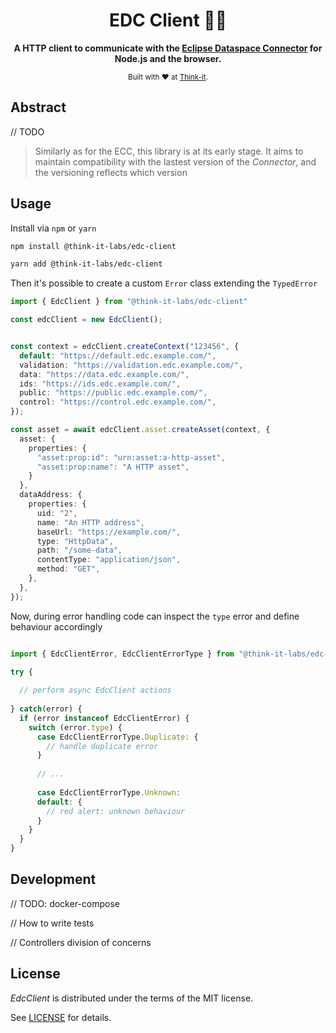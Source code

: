 <div align="center">
  <h1>EDC Client 👩‍🚀</h1>
  <p>
    <b>
      A HTTP client to communicate with the <a href="https://github.com/eclipse-dataspaceconnector/DataSpaceConnector">Eclipse Dataspace Connector</a> for Node.js and the browser.
    </b>
  </p>
  <sub>
    Built with ❤️ at <a href="https://think-it.io">Think-it</a>.
  </sub>
</div>

## Abstract

// TODO

> Similarly as for the ECC, this library is at its early stage.
> It aims to maintain compatibility with the lastest version of the _Connector_, and the versioning reflects
> which version 

## Usage

Install via `npm` or `yarn`

```sh
npm install @think-it-labs/edc-client
```

```sh
yarn add @think-it-labs/edc-client
```

Then it's possible to create a custom `Error` class extending the `TypedError`

```ts
import { EdcClient } from "@think-it-labs/edc-client"

const edcClient = new EdcClient();

```

```ts

const context = edcClient.createContext("123456", {
  default: "https://default.edc.example.com/",
  validation: "https://validation.edc.example.com/",
  data: "https://data.edc.example.com/",
  ids: "https://ids.edc.example.com/",
  public: "https://public.edc.example.com/",
  control: "https://control.edc.example.com/",
});

const asset = await edcClient.asset.createAsset(context, {
  asset: {
    properties: {
      "asset:prop:id": "urn:asset:a-http-asset",
      "asset:prop:name": "A HTTP asset",
    }
  },
  dataAddress: {
    properties: {
      uid: "2",
      name: "An HTTP address",
      baseUrl: "https://example.com/",
      type: "HttpData",
      path: "/some-data",
      contentType: "application/json",
      method: "GET",
    },
  },
});

```

Now, during error handling code can inspect the `type` error and define behaviour accordingly

```ts

import { EdcClientError, EdcClientErrorType } from "@think-it-labs/edc-client"

try {
  
  // perform async EdcClient actions
  
} catch(error) {
  if (error instanceof EdcClientError) {
    switch (error.type) {
      case EdcClientErrorType.Duplicate: {
        // handle duplicate error
      }
      
      // ...
      
      case EdcClientErrorType.Unknown:
      default: {
        // red alert: unknown behaviour
      }
    }
  }
}

```

## Development

// TODO: docker-compose

// How to write tests

// Controllers division of concerns

## License

_EdcClient_ is distributed under the terms of the MIT license.

See [LICENSE](LICENSE) for details.
